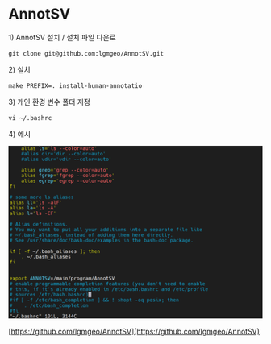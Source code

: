 # AnnotSV

1\)  AnnotSV 설치 / 설치 파일 다운로

```
git clone git@github.com:lgmgeo/AnnotSV.git
```

2\) 설치&#x20;

```
make PREFIX=. install-human-annotatio
```

3\) 개인 환경 변수 폴더 지정

```
vi ~/.bashrc
```

4\) 예시

![](<../../../.gitbook/assets/image (299).png>)

[https://github.com/lgmgeo/AnnotSV](https://github.com/lgmgeo/AnnotSV)
